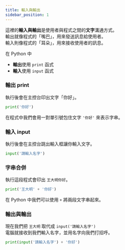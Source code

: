 ```yaml
---
title: 輸入與輸出
sidebar_position: 1
---
```


這裡的**輸入與輸出**是使用者與程式之間的**文字**溝通方式。  
輸出就像程式的「嘴巴」，用來發送訊息給使用者。  
輸入則像程式的「耳朵」，用來接收使用者的訊息。

在 Python 中
- **輸出**使用 `print` 函式
- **輸入**使用 `input` 函式

### 輸出 print

執行後會在主控台印出文字「你好」。

```python
print('你好')
```

在程式中我們會用一對單引號包住文字 `'你好'` 來表示字串。

### 輸入 input

執行後會在主控台跳出輸入框讓你輸入文字。

```python
input('請輸入名字')
```

### 字串合併

執行這段程式會印出 `王大明你好`。

```python
print('王大明' + '你好')
```

在 Python 中我們可以使用 `+` 將兩段文字串起來。

### 輸出與輸出

現在我們把 `王大明` 取代成 `input('請輸入名字')`  
電腦就接收到我們輸入名字，並用名字向我們打招呼。

```python
print(input('請輸入名字') + '你好')
```